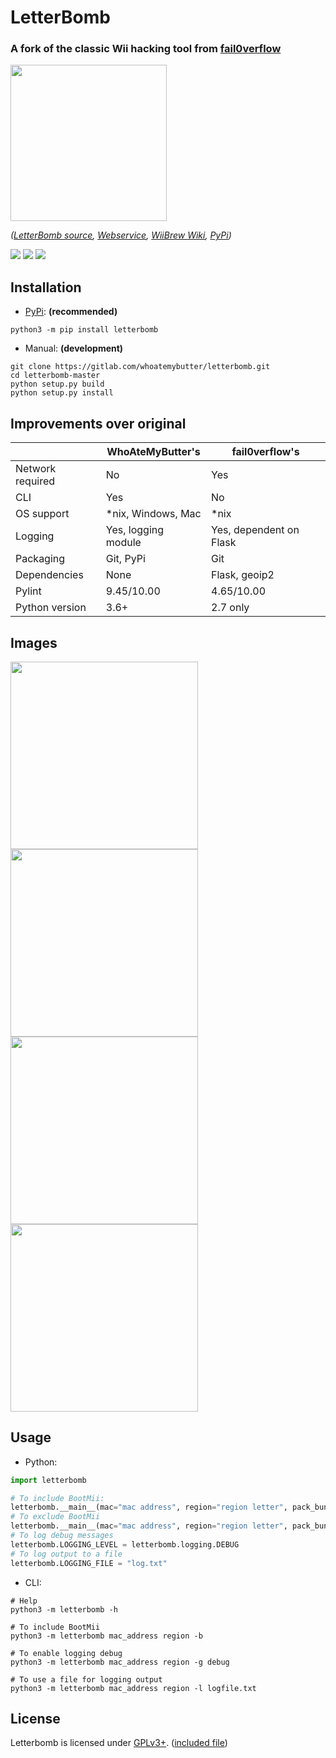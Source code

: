 # LetterBomb

### A fork of the classic Wii hacking tool from [fail0verflow](https://github.com/fail0verflow)

<p align="center">

<a href="https://gitlab.com/whoatemybutter/letterbomb"><img src="https://i.imgur.com/llzHJiw.png" width="250"/></a>

*([LetterBomb source](https://github.com/fail0verflow/letterbomb), [Webservice](https://please.hackmii.com), [WiiBrew Wiki](http://wiibrew.org/wiki/LetterBomb), [PyPi](https://pypi.org/project/letterbomb))*

<a href="https://gitlab.com/whoatemybutter/letterbomb/-/pipelines"><img src="https://img.shields.io/gitlab/pipeline/whoatemybutter/letterbomb/master?label=ci%2Fcd&style=flat-square"></a>
<a href="https://pypi.org/project/letterbomb"><img src="https://img.shields.io/pypi/dd/letterbomb?style=flat-square"></a>
<a href="https://pypi.org/project/letterbomb"><img src="https://img.shields.io/pypi/v/letterbomb?style=flat-square"></a>

</p>

## Installation
* [PyPi](https://pypi.org/project/letterbomb): **(recommended)**
```shell script
python3 -m pip install letterbomb
```

* Manual: **(development)**
```shell script
git clone https://gitlab.com/whoatemybutter/letterbomb.git
cd letterbomb-master
python setup.py build
python setup.py install
```

## Improvements over original
|                   | WhoAteMyButter's    | fail0verflow's          |
|-------------------|---------------------|-------------------------|
| Network required  | No                  | Yes                     |
| CLI               | Yes                 | No                      |
| OS support        | *nix, Windows, Mac  | *nix                    |
| Logging           | Yes, logging module | Yes, dependent on Flask |
| Packaging         | Git, PyPi           | Git                     |
| Dependencies      | None                | Flask, geoip2           |
| Pylint            | 9.45/10.00          | 4.65/10.00              |
| Python version    | 3.6+                | 2.7 only                |

## Images

<img src="https://i.imgur.com/EuBlJbF.png" width=300 />
<img src="https://i.imgur.com/B1Wb2uo.png" width=300 />
<img src="https://i.imgur.com/LjZh24c.png" width=300 />
<img src="https://i.imgur.com/YYG9XnU.png" width=300/>

## Usage
* Python:
```python
import letterbomb

# To include BootMii:
letterbomb.__main__(mac="mac address", region="region letter", pack_bundle=True, output_file="letterbomb.zip")
# To exclude BootMii
letterbomb.__main__(mac="mac address", region="region letter", pack_bundle=False, output_file="letterbomb.zip")
# To log debug messages
letterbomb.LOGGING_LEVEL = letterbomb.logging.DEBUG
# To log output to a file
letterbomb.LOGGING_FILE = "log.txt"
```
* CLI:
```shell script
# Help
python3 -m letterbomb -h

# To include BootMii
python3 -m letterbomb mac_address region -b

# To enable logging debug
python3 -m letterbomb mac_address region -g debug

# To use a file for logging output
python3 -m letterbomb mac_address region -l logfile.txt
```

## License
Letterbomb is licensed under [GPLv3+](https://www.gnu.org/licenses/gpl-3.0.txt). ([included file](https://gitlab.com/whoatemybutter/letterbomb/-/raw/master/LICENSE.txt))